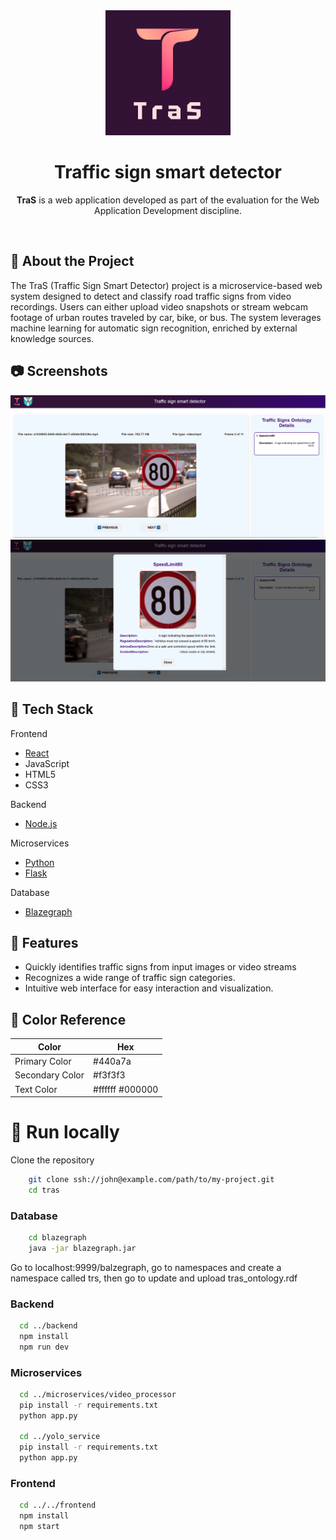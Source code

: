 <div align="center">

  <img src="frontend/src/assets/images/logo.png" alt="logo" width="200" height="auto" />
  <h1>Traffic sign smart detector</h1>
  
  <p>
    <b>TraS</b> is a web application developed as part of the evaluation for the Web Application Development discipline.
  </p>
   
</div>

<br />

<!-- About the Project -->

## :star2: About the Project
The TraS (Traffic Sign Smart Detector) project is a microservice-based web system designed to detect and classify road traffic signs from video recordings. Users can either upload video snapshots or stream webcam footage of urban routes traveled by car, bike, or bus. The system leverages machine learning for automatic sign recognition, enriched by external knowledge sources.

<!-- Screenshots -->
## :camera: Screenshots



<div align="center"> 
  <img src="assets/screenshot1.png" alt="screenshot" />
  <img src="assets/screenshot2.png" alt="screenshot" />
</div>


<!-- TechStack -->
## :space_invader: Tech Stack

  <summary>Frontend</summary>
  <ul>
    <li><a href="https://react.dev/">React</a></li>
    <li>JavaScript</li>
    <li>HTML5</li>
    <li>CSS3</li>
  </ul>

  <summary>Backend</summary>
  <ul>
    <li><a href="https://nodejs.org/en">Node.js</a></li>
  </ul>

<summary>Microservices</summary>
  <ul>
    <li><a href="https://www.python.org/">Python</a></li>
    <li><a href="https://flask.palletsprojects.com/en/stable/">Flask</a></li>
  </ul>

<summary>Database</summary>
  <ul>
    <li><a href="https://blazegraph.com/">Blazegraph</a></li>
  </ul>

<!-- Features -->
## :dart: Features

- Quickly identifies traffic signs from input images or video streams
- Recognizes a wide range of traffic sign categories.
- Intuitive web interface for easy interaction and visualization.

<!-- Color Reference -->
## :art: Color Reference

| Color             | Hex                                                                |
| ----------------- | ------------------------------------------------------------------ |
| Primary Color | #440a7a |
| Secondary Color | #f3f3f3 |
| Text Color | #ffffff #000000 |


<!-- Getting Started -->
# 	:toolbox: Run locally

Clone the repository
```bash
    git clone ssh://john@example.com/path/to/my-project.git 
    cd tras
```

### Database
```bash
    cd blazegraph
    java -jar blazegraph.jar
```

Go to localhost:9999/balzegraph, go to namespaces and create a namespace called trs, then go to update and upload tras_ontology.rdf

### Backend
```bash
  cd ../backend
  npm install
  npm run dev
```

### Microservices
```bash
  cd ../microservices/video_processor
  pip install -r requirements.txt
  python app.py
  
  cd ../yolo_service
  pip install -r requirements.txt
  python app.py
```

### Frontend
```bash
  cd ../../frontend
  npm install
  npm start
```
